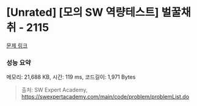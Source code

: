 # [Unrated] [모의 SW 역량테스트] 벌꿀채취 - 2115 

[문제 링크](https://swexpertacademy.com/main/code/problem/problemDetail.do?contestProbId=AV5V4A46AdIDFAWu) 

### 성능 요약

메모리: 21,688 KB, 시간: 119 ms, 코드길이: 1,971 Bytes



> 출처: SW Expert Academy, https://swexpertacademy.com/main/code/problem/problemList.do